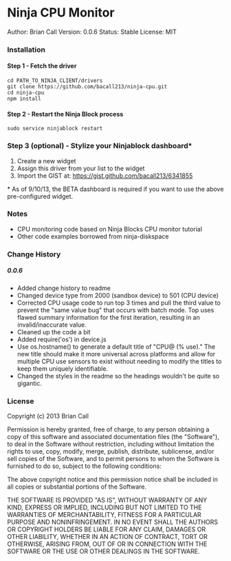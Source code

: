 Ninja CPU Monitor
=================
Author: Brian Call
Version: 0.0.6
Status: Stable
License: MIT


### Installation
#### Step 1 - Fetch the driver
```
cd PATH_TO_NINJA_CLIENT/drivers
git clone https://github.com/bacall213/ninja-cpu.git
cd ninja-cpu
npm install
```


#### Step 2 - Restart the Ninja Block process
```
sudo service ninjablock restart
```


### Step 3 (optional) - Stylize your Ninjablock dashboard\*
1. Create a new widget
2. Assign this driver from your list to the widget
3. Import the GIST at: https://gist.github.com/bacall213/6341855

\* As of 9/10/13, the BETA dashboard is required if you want to use the above pre-configured widget.


### Notes
- CPU monitoring code based on Ninja Blocks CPU monitor tutorial
- Other code examples borrowed from ninja-diskspace



### Change History
##### 0.0.6
- Added change history to readme
- Changed device type from 2000 (sandbox device) to 501 (CPU device)
- Corrected CPU usage code to run top 3 times and pull the third value to prevent the "same value bug" that occurs with batch mode. Top uses flawed summary information for the first iteration, resulting in an invalid/inaccurate value.
- Cleaned up the code a bit
- Added require('os') in device.js
- Use os.hostname() to generate a default title of "CPU@<hostname> (% use)." The new title should make it more universal across platforms and allow for multiple CPU use sensors to exist without needing to modify the titles to keep them uniquely identifiable.
- Changed the styles in the readme so the headings wouldn't be quite so gigantic.



### License
Copyright (c) 2013 Brian Call

Permission is hereby granted, free of charge, to any person obtaining a copy
of this software and associated documentation files (the "Software"), to deal
in the Software without restriction, including without limitation the rights
to use, copy, modify, merge, publish, distribute, sublicense, and/or sell
copies of the Software, and to permit persons to whom the Software is
furnished to do so, subject to the following conditions:

The above copyright notice and this permission notice shall be included in
all copies or substantial portions of the Software.

THE SOFTWARE IS PROVIDED "AS IS", WITHOUT WARRANTY OF ANY KIND, EXPRESS OR
IMPLIED, INCLUDING BUT NOT LIMITED TO THE WARRANTIES OF MERCHANTABILITY,
FITNESS FOR A PARTICULAR PURPOSE AND NONINFRINGEMENT. IN NO EVENT SHALL THE
AUTHORS OR COPYRIGHT HOLDERS BE LIABLE FOR ANY CLAIM, DAMAGES OR OTHER
LIABILITY, WHETHER IN AN ACTION OF CONTRACT, TORT OR OTHERWISE, ARISING FROM,
OUT OF OR IN CONNECTION WITH THE SOFTWARE OR THE USE OR OTHER DEALINGS IN
THE SOFTWARE.
